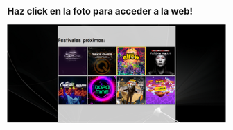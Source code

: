 ## Haz click en la foto para acceder a la web!

[![Captura del ejercicio 1](capEjer1.png)](https://jotaaloud.github.io/Desarrollo_aplicaciones_multiplataforma/1DAM/Lenguaje%20de%20marcas%20(web)/Segundo%20trimestre/Ejercicios_Hoja_3/ejercicio_01/ejercicio_01.html  )
